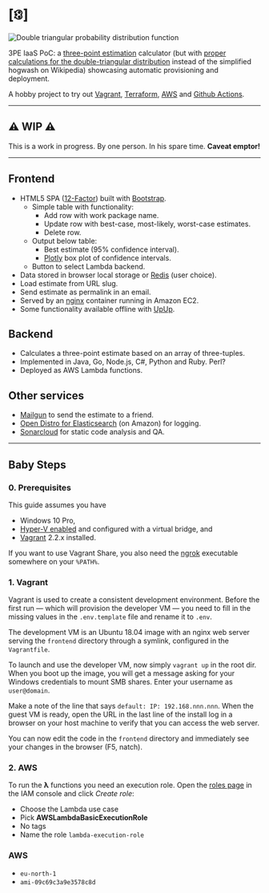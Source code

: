 # [🕄]

![Double triangular probability distribution function][dtpdf]

3PE IaaS PoC: a [three-point estimation][1] calculator (but with [proper
calculations for the double-triangular distribution][2] instead of the
simplified hogwash on Wikipedia) showcasing automatic provisioning and
deployment.

A hobby project to try out [Vagrant], [Terraform], [AWS] and
[Github Actions].

---

## ⚠️ WIP ⚠️

This is a work in progress. By one person. In his spare time. **Caveat emptor!**

---

## Frontend

* HTML5 SPA ([12-Factor]) built with [Bootstrap].
  * Simple table with functionality:
    * Add row with work package name.
    * Update row with best-case, most-likely, worst-case estimates.
    * Delete row.
  * Output below table:
    * Best estimate (95% confidence interval).
    * [Plotly] box plot of confidence intervals.
  * Button to select Lambda backend.
* Data stored in browser local storage or [Redis] (user choice).
* Load estimate from URL slug.
* Send estimate as permalink in an email.
* Served by an [nginx] container running in Amazon EC2.
* Some functionality available offline with [UpUp].

## Backend

* Calculates a three-point estimate based on an array of three-tuples.
* Implemented in Java, Go, Node.js, C#, Python and Ruby. Perl?
* Deployed as AWS Lambda functions.

## Other services

* [Mailgun] to send the estimate to a friend.
* [Open Distro for Elasticsearch] (on Amazon) for logging.
* [Sonarcloud] for static code analysis and QA.

---

## Baby Steps

### 0. Prerequisites

This guide assumes you have

* Windows 10 Pro,
* [Hyper-V enabled][3] and configured with a virtual bridge, and
* [Vagrant] 2.2.x installed.

If you want to use Vagrant Share, you also need the [ngrok] executable somewhere
on your `%PATH%`.

### 1. Vagrant

Vagrant is used to create a consistent development environment. Before the first
run — which will provision the developer VM — you need to fill in the missing
values in the `.env.template` file and rename it to `.env`.

The development VM is an Ubuntu 18.04 image with an nginx web server serving
the `frontend` directory through a symlink, configured in the `Vagrantfile`.

To launch and use the developer VM, now simply `vagrant up` in the root dir.
When you boot up the image, you will get a message asking for your Windows
credentials to mount SMB shares. Enter your username as `user@domain`.

Make a note of the line that says `default: IP: 192.168.nnn.nnn`. When the
guest VM is ready, open the URL in the last line of the install log in a browser
on your host machine to verify that you can access the web server.

You can now edit the code in the `frontend` directory and immediately see your
changes in the browser (F5, natch).

<!--
To install Vagrant Share and share your dev web server with the world, just

```bash
vagrant plugin install vagrant-share
vagrant share --http 4567
```
-->

### 2. AWS

To run the **λ** functions you need an execution role. Open the [roles page] in
the IAM console and click *Create role*:

* Choose the Lambda use case
* Pick **AWSLambdaBasicExecutionRole**
* No tags
* Name the role `lambda-execution-role`

### AWS

* `eu-north-1`
* `ami-09c69c3a9e3578c8d`

[1]:https://en.wikipedia.org/wiki/Three-point_estimation
[2]:https://www.mhnederlof.nl/doubletriangular.html
[3]:https://docs.microsoft.com/en-us/virtualization/hyper-v-on-windows/quick-start/enable-hyper-v
[12-Factor]:https://12factor.net/
[AWS]:https://aws.amazon.com/
[Bootstrap]:https://getbootstrap.com/
[dtpdf]:http://www.mhnederlof.nl/images/doubletriangular.jpg
[Github Actions]:https://github.com/features/actions
[Mailgun]:https://mailgun.com/
[nginx]:https://nginx.com/
[ngrok]:https://ngrok.com/
[Open Distro for Elasticsearch]:https://opendistro.github.io/for-elasticsearch/
[Plotly]:https://plotly.com/javascript/box-plots/
[Redis]:https://redis.io/
[roles page]:https://console.aws.amazon.com/iam/home#/roles
[Sonarcloud]:https://sonarcloud.io/
[Terraform]:https://terraform.io/
[UpUp]:https://github.com/TalAter/UpUp
[Vagrant]:https://www.vagrantup.com/
